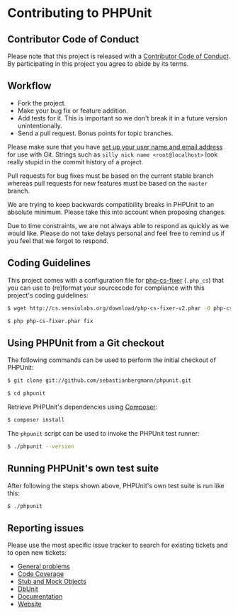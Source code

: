 # Contributing to PHPUnit

## Contributor Code of Conduct

Please note that this project is released with a [Contributor Code of Conduct](CODE_OF_CONDUCT.md). By participating in
this project you agree to abide by its terms.

## Workflow

* Fork the project.
* Make your bug fix or feature addition.
* Add tests for it. This is important so we don't break it in a future version unintentionally.
* Send a pull request. Bonus points for topic branches.

Please make sure that you
have [set up your user name and email address](http://git-scm.com/book/en/v2/Getting-Started-First-Time-Git-Setup) for
use with Git. Strings such as `silly nick name <root@localhost>` look really stupid in the commit history of a project.

Pull requests for bug fixes must be based on the current stable branch whereas pull requests for new features must be
based on the `master` branch.

We are trying to keep backwards compatibility breaks in PHPUnit to an absolute minimum. Please take this into account
when proposing changes.

Due to time constraints, we are not always able to respond as quickly as we would like. Please do not take delays
personal and feel free to remind us if you feel that we forgot to respond.

## Coding Guidelines

This project comes with a configuration file
for [php-cs-fixer](https://github.com/FriendsOfPHP/PHP-CS-Fixer) (`.php_cs`) that you can use to (re)format your
sourcecode for compliance with this project's coding guidelines:

```bash
$ wget http://cs.sensiolabs.org/download/php-cs-fixer-v2.phar -O php-cs-fixer.phar

$ php php-cs-fixer.phar fix
```

## Using PHPUnit from a Git checkout

The following commands can be used to perform the initial checkout of PHPUnit:

```bash
$ git clone git://github.com/sebastianbergmann/phpunit.git

$ cd phpunit
```

Retrieve PHPUnit's dependencies using [Composer](https://getcomposer.org/):

```bash
$ composer install
```

The `phpunit` script can be used to invoke the PHPUnit test runner:

```bash
$ ./phpunit --version
```

## Running PHPUnit's own test suite

After following the steps shown above, PHPUnit's own test suite is run like this:

```bash
$ ./phpunit
```

## Reporting issues

Please use the most specific issue tracker to search for existing tickets and to open new tickets:

* [General problems](https://github.com/sebastianbergmann/phpunit/issues)
* [Code Coverage](https://github.com/sebastianbergmann/php-code-coverage/issues)
* [Stub and Mock Objects](https://github.com/sebastianbergmann/phpunit-mock-objects/issues)
* [DbUnit](https://github.com/sebastianbergmann/dbunit/issues)
* [Documentation](https://github.com/sebastianbergmann/phpunit-documentation/issues)
* [Website](https://github.com/sebastianbergmann/phpunit-website/issues)

